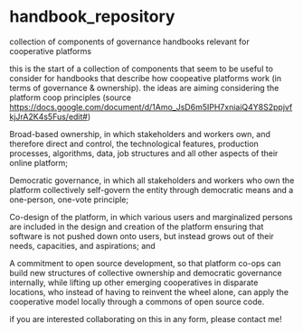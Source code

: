 # handbook_repository
collection of components of governance handbooks relevant for cooperative platforms


this is the start of a collection of components that seem to be useful to consider for  handbooks that describe how coopeative platforms work (in terms of governance & ownership). the ideas are aiming considering the platform coop principles (source https://docs.google.com/document/d/1Amo_JsD6m5IPH7xniaiQ4Y8S2ppjvfkjJrA2K4s5Fus/edit#)

Broad-based ownership, in which stakeholders and workers own, and therefore direct and control, the technological features, production processes, algorithms, data, job structures and all other aspects of their online platform; 

Democratic governance, in which all stakeholders and workers who own the platform collectively self-govern the entity through democratic means and a one-person, one-vote principle; 

Co-design of the platform, in which various users and marginalized persons are included in the design and creation of the platform ensuring that software is not pushed down onto users, but instead grows out of their needs, capacities, and aspirations; and

A commitment to open source development, so that platform co-ops can build new structures of collective ownership and democratic governance internally, while lifting up other emerging cooperatives in disparate locations, who instead of having to reinvent the wheel alone, can apply the cooperative model locally through a commons of open source code.


if you are interested collaborating on this in any form, please contact me!
